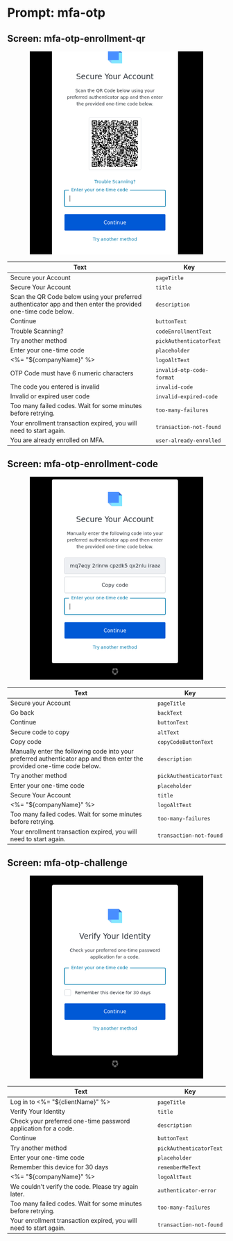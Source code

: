 # Prompt: mfa-otp

## Screen: mfa-otp-enrollment-qr

<p style="text-align: center;">
  <img alt="mfa-otp-enrollment-qr reference screenshot" class="ul-prompt-screenshot" data-ul-prompt="mfa-otp-enrollment-qr" src="/media/articles/universal-login/text-customization/mfa-otp-enrollment-qr.png" style="width: 400px;"/>
</p>

|Text|Key|
|----------|----------|
|Secure your Account|`pageTitle`|
|Secure Your Account|`title`|
|Scan the QR Code below using your preferred authenticator app and then enter the provided one-time code below.|`description`|
|Continue|`buttonText`|
|Trouble Scanning?|`codeEnrollmentText`|
|Try another method|`pickAuthenticatorText`|
|Enter your one-time code|`placeholder`|
|<%= "${companyName}" %>|`logoAltText`|
|OTP Code must have 6 numeric characters|`invalid-otp-code-format`|
|The code you entered is invalid|`invalid-code`|
|Invalid or expired user code|`invalid-expired-code`|
|Too many failed codes. Wait for some minutes before retrying.|`too-many-failures`|
|Your enrollment transaction expired, you will need to start again.|`transaction-not-found`|
|You are already enrolled on MFA.|`user-already-enrolled`|

## Screen: mfa-otp-enrollment-code

<p style="text-align: center;">
  <img alt="mfa-otp-enrollment-code reference screenshot" class="ul-prompt-screenshot" data-ul-prompt="mfa-otp-enrollment-code" src="/media/articles/universal-login/text-customization/mfa-otp-enrollment-code.png" style="width: 400px;"/>
</p>

|Text|Key|
|----------|----------|
|Secure your Account|`pageTitle`|
|Go back|`backText`|
|Continue|`buttonText`|
|Secure code to copy|`altText`|
|Copy code|`copyCodeButtonText`|
|Manually enter the following code into your preferred authenticator app and then enter the provided one-time code below.|`description`|
|Try another method|`pickAuthenticatorText`|
|Enter your one-time code|`placeholder`|
|Secure Your Account|`title`|
|<%= "${companyName}" %>|`logoAltText`|
|Too many failed codes. Wait for some minutes before retrying.|`too-many-failures`|
|Your enrollment transaction expired, you will need to start again.|`transaction-not-found`|

## Screen: mfa-otp-challenge

<p style="text-align: center;">
  <img alt="mfa-otp-challenge reference screenshot" class="ul-prompt-screenshot" data-ul-prompt="mfa-otp-challenge" src="/media/articles/universal-login/text-customization/mfa-otp-challenge.png" style="width: 400px;"/>
</p>

|Text|Key|
|----------|----------|
|Log in to <%= "${clientName}" %>|`pageTitle`|
|Verify Your Identity|`title`|
|Check your preferred one-time password application for a code.|`description`|
|Continue|`buttonText`|
|Try another method|`pickAuthenticatorText`|
|Enter your one-time code|`placeholder`|
|Remember this device for 30 days|`rememberMeText`|
|<%= "${companyName}" %>|`logoAltText`|
|We couldn't verify the code. Please try again later.|`authenticator-error`|
|Too many failed codes. Wait for some minutes before retrying.|`too-many-failures`|
|Your enrollment transaction expired, you will need to start again.|`transaction-not-found`|
